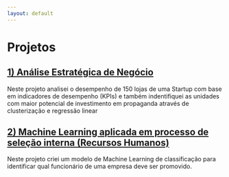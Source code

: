 ```yaml
---
layout: default
---
```

# Projetos 

## [1)  Análise Estratégica de Negócio](https://diegoandrade01.github.io/Projeto_1/)

Neste projeto analisei o desempenho de 150 lojas de uma Startup com base em indicadores de desempenho (KPIs) e também indentifiquei as unidades com maior potencial de investimento em propaganda através de clusterização e regressão linear


## [2)  Machine Learning aplicada em processo de seleção interna (Recursos Humanos)](https://diegoandrade01.github.io/Projeto_2/)

Neste projeto criei um modelo de Machine Learning de classificação para identificar qual funcionário de uma empresa deve ser promovido.


